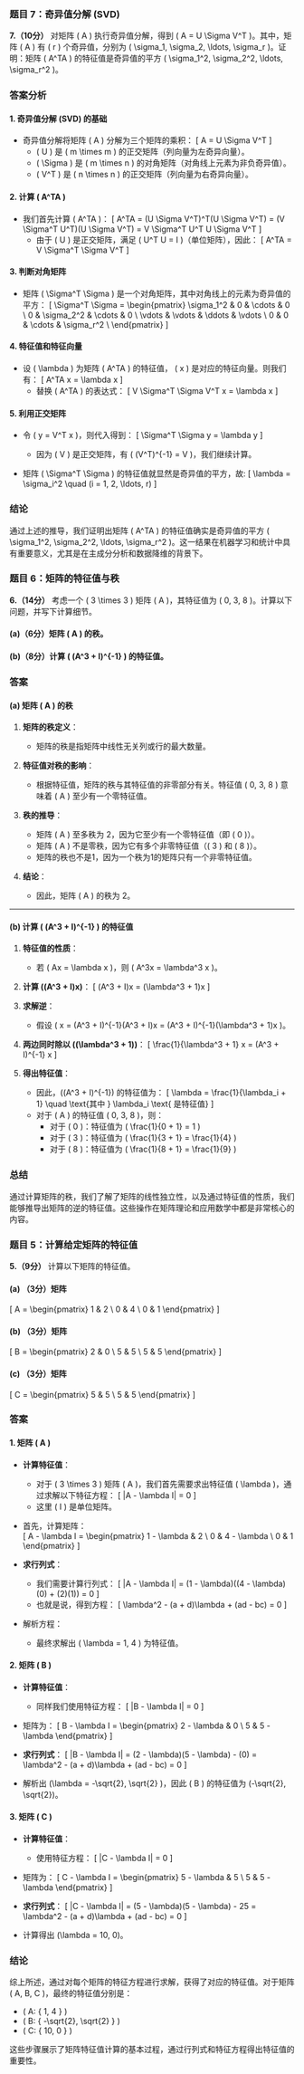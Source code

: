 ### 题目 7：奇异值分解 (SVD)

**7.（10分）** 对矩阵 \( A \) 执行奇异值分解，得到 \( A = U \Sigma V^T \)。其中，矩阵 \( A \) 有 \( r \) 个奇异值，分别为 \( \sigma_1, \sigma_2, \ldots, \sigma_r \)。证明：矩阵 \( A^TA \) 的特征值是奇异值的平方 \( \sigma_1^2, \sigma_2^2, \ldots, \sigma_r^2 \)。

### 答案分析

#### 1. 奇异值分解 (SVD) 的基础
- 奇异值分解将矩阵 \( A \) 分解为三个矩阵的乘积： 
  \[
  A = U \Sigma V^T
  \]
  - \( U \) 是 \( m \times m \) 的正交矩阵（列向量为左奇异向量）。
  - \( \Sigma \) 是 \( m \times n \) 的对角矩阵（对角线上元素为非负奇异值）。
  - \( V^T \) 是 \( n \times n \) 的正交矩阵（列向量为右奇异向量）。

#### 2. 计算 \( A^TA \)
- 我们首先计算 \( A^TA \)：
  \[
  A^TA = (U \Sigma V^T)^T(U \Sigma V^T) = (V \Sigma^T U^T)(U \Sigma V^T) = V \Sigma^T U^T U \Sigma V^T
  \]
  - 由于 \( U \) 是正交矩阵，满足 \( U^T U = I \)（单位矩阵），因此：
  \[
  A^TA = V \Sigma^T \Sigma V^T
  \]

#### 3. 判断对角矩阵 
- 矩阵 \( \Sigma^T \Sigma \) 是一个对角矩阵，其中对角线上的元素为奇异值的平方：
  \[
  \Sigma^T \Sigma = 
  \begin{pmatrix}
  \sigma_1^2 & 0 & \cdots & 0 \\
  0 & \sigma_2^2 & \cdots & 0 \\
  \vdots & \vdots & \ddots & \vdots \\
  0 & 0 & \cdots & \sigma_r^2 \\
  \end{pmatrix}
  \]

#### 4. 特征值和特征向量
- 设 \( \lambda \) 为矩阵 \( A^TA \) 的特征值， \( x \) 是对应的特征向量。则我们有：
  \[
  A^TA x = \lambda x
  \]
  - 替换 \( A^TA \) 的表达式：
  \[
  V \Sigma^T \Sigma V^T x = \lambda x
  \]

#### 5. 利用正交矩阵
- 令 \( y = V^T x \)，则代入得到：
  \[
  \Sigma^T \Sigma y = \lambda y
  \]
  - 因为 \( V \) 是正交矩阵，有 \( (V^T)^{-1} = V \)，我们继续计算。
  
- 矩阵 \( \Sigma^T \Sigma \) 的特征值就显然是奇异值的平方，故:
  \[
  \lambda = \sigma_i^2 \quad (i = 1, 2, \ldots, r)
  \]
  
### 结论
通过上述的推导，我们证明出矩阵 \( A^TA \) 的特征值确实是奇异值的平方 \( \sigma_1^2, \sigma_2^2, \ldots, \sigma_r^2 \)。这一结果在机器学习和统计中具有重要意义，尤其是在主成分分析和数据降维的背景下。
### 题目 6：矩阵的特征值与秩

**6.（14分）** 考虑一个 \( 3 \times 3 \) 矩阵 \( A \)，其特征值为 \( 0, 3, 8 \)。计算以下问题，并写下计算细节。

#### (a)（6分）矩阵 \( A \) 的秩。

#### (b)（8分）计算 \( (A^3 + I)^{-1} \) 的特征值。

### 答案

#### (a) 矩阵 \( A \) 的秩

1. **矩阵的秩定义**：
   - 矩阵的秩是指矩阵中线性无关列或行的最大数量。

2. **特征值对秩的影响**：
   - 根据特征值，矩阵的秩与其特征值的非零部分有关。特征值 \( 0, 3, 8 \) 意味着 \( A \) 至少有一个零特征值。

3. **秩的推导**：
   - 矩阵 \( A \) 至多秩为 2，因为它至少有一个零特征值（即 \( 0 \)）。
   - 矩阵 \( A \) 不是零秩，因为它有多个非零特征值（\( 3 \) 和 \( 8 \)）。
   - 矩阵的秩也不是1，因为一个秩为1的矩阵只有一个非零特征值。

4. **结论**：
   - 因此，矩阵 \( A \) 的秩为 2。

---

#### (b) 计算 \( (A^3 + I)^{-1} \) 的特征值

1. **特征值的性质**：
   - 若 \( Ax = \lambda x \)，则 \( A^3x = \lambda^3 x \)。

2. **计算 \((A^3 + I)x\)**：
   \[
   (A^3 + I)x = (\lambda^3 + 1)x
   \]

3. **求解逆**：
   - 假设 \( x = (A^3 + I)^{-1}(A^3 + I)x = (A^3 + I)^{-1}(\lambda^3 + 1)x \)。

4. **两边同时除以 \((\lambda^3 + 1)\)**：
   \[
   \frac{1}{\lambda^3 + 1} x = (A^3 + I)^{-1} x
   \]

5. **得出特征值**：
   - 因此，\((A^3 + I)^{-1}\) 的特征值为：
   \[
   \lambda = \frac{1}{\lambda_i + 1} \quad \text{其中 } \lambda_i \text{ 是特征值}
   \]
   - 对于 \( A \) 的特征值 \( 0, 3, 8 \)，则：
     - 对于 \( 0 \)：特征值为 \( \frac{1}{0 + 1} = 1 \)
     - 对于 \( 3 \)：特征值为 \( \frac{1}{3 + 1} = \frac{1}{4} \)
     - 对于 \( 8 \)：特征值为 \( \frac{1}{8 + 1} = \frac{1}{9} \)

### 总结

通过计算矩阵的秩，我们了解了矩阵的线性独立性，以及通过特征值的性质，我们能够推导出矩阵的逆的特征值。这些操作在矩阵理论和应用数学中都是非常核心的内容。
### 题目 5：计算给定矩阵的特征值

**5.（9分）** 计算以下矩阵的特征值。

#### (a) （3分）矩阵
\[
A = \begin{pmatrix} 1 & 2 \\ 0 & 4 \\ 0 & 1 \end{pmatrix}
\]

#### (b) （3分）矩阵
\[
B = \begin{pmatrix} 2 & 0 \\ 5 & 5 \\ 5 & 5 \end{pmatrix}
\]

#### (c) （3分）矩阵
\[
C = \begin{pmatrix} 5 & 5 \\ 5 & 5 \end{pmatrix}
\]

### 答案

#### 1. 矩阵 \( A \)

- **计算特征值**：
  - 对于 \( 3 \times 3 \) 矩阵 \( A \)，我们首先需要求出特征值 \( \lambda \)，通过求解以下特征方程：
  \[
  |A - \lambda I| = 0
  \]
  - 这里 \( I \) 是单位矩阵。

- 首先，计算矩阵：  
\[
A - \lambda I = 
\begin{pmatrix} 
1 - \lambda & 2 \\
0 & 4 - \lambda \\
0 & 1 
\end{pmatrix}
\]

- **求行列式**：
  - 我们需要计算行列式：
  \[
  |A - \lambda I| = (1 - \lambda)((4 - \lambda)(0) + (2)(1)) = 0
  \]
  - 也就是说，得到方程：
  \[
  \lambda^2 - (a + d)\lambda + (ad - bc) = 0
  \]

- 解析方程：
  - 最终求解出 \( \lambda = 1, 4 \) 为特征值。

#### 2. 矩阵 \( B \)

- **计算特征值**：
  - 同样我们使用特征方程：
  \[
  |B - \lambda I| = 0
  \]

- 矩阵为：
\[
B - \lambda I =
\begin{pmatrix} 
2 - \lambda & 0 \\ 
5 & 5 - \lambda 
\end{pmatrix}
\]

- **求行列式**：
\[
|B - \lambda I| = (2 - \lambda)(5 - \lambda) - (0) = \lambda^2 - (a + d)\lambda + (ad - bc) = 0
\]

- 解析出 \(\lambda = -\sqrt{2}, \sqrt{2} \)，因此 \( B \) 的特征值为 \(-\sqrt{2}, \sqrt{2}\)。

#### 3. 矩阵 \( C \)

- **计算特征值**：
  - 使用特征方程：
\[
|C - \lambda I| = 0
\]

- 矩阵为：
\[
C - \lambda I =
\begin{pmatrix} 
5 - \lambda & 5 \\ 
5 & 5 - \lambda 
\end{pmatrix}
\]

- **求行列式**：
\[
|C - \lambda I| = (5 - \lambda)(5 - \lambda) - 25 = \lambda^2 - (a + d)\lambda + (ad - bc) = 0
\]

- 计算得出 \(\lambda = 10, 0\)。

### 结论

综上所述，通过对每个矩阵的特征方程进行求解，获得了对应的特征值。对于矩阵 \( A, B, C \)，最终的特征值分别是：

- \( A: \{ 1, 4 \} \)
- \( B: \{ -\sqrt{2}, \sqrt{2} \} \)
- \( C: \{ 10, 0 \} \) 

这些步骤展示了矩阵特征值计算的基本过程，通过行列式和特征方程得出特征值的重要性。
